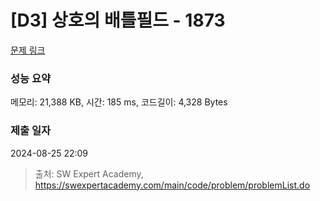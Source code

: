 # [D3] 상호의 배틀필드 - 1873 

[문제 링크](https://swexpertacademy.com/main/code/problem/problemDetail.do?contestProbId=AV5LyE7KD2ADFAXc) 

### 성능 요약

메모리: 21,388 KB, 시간: 185 ms, 코드길이: 4,328 Bytes

### 제출 일자

2024-08-25 22:09



> 출처: SW Expert Academy, https://swexpertacademy.com/main/code/problem/problemList.do